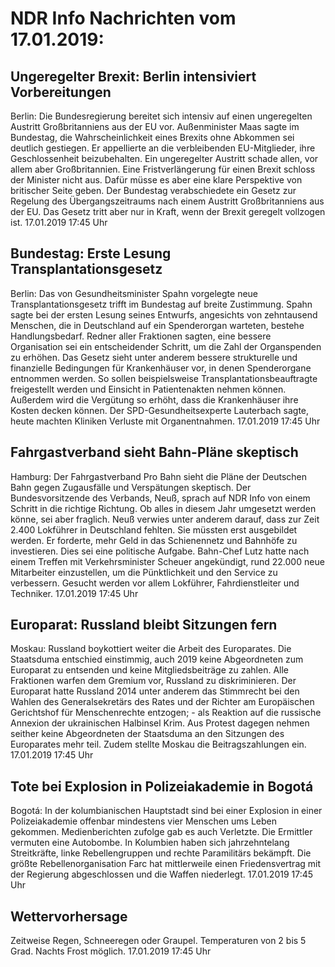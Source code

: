 # NDR Info Nachrichten vom 17.01.2019:


## Ungeregelter Brexit: Berlin intensiviert Vorbereitungen
Berlin: Die Bundesregierung bereitet sich intensiv auf einen ungeregelten Austritt Großbritanniens aus der EU vor. Außenminister Maas sagte im Bundestag, die Wahrscheinlichkeit eines Brexits ohne Abkommen sei deutlich gestiegen. Er appellierte an die verbleibenden EU-Mitglieder, ihre Geschlossenheit beizubehalten. Ein ungeregelter Austritt schade allen, vor allem aber Großbritannien. Eine Fristverlängerung für einen Brexit schloss der Minister nicht aus. Dafür müsse es aber eine klare Perspektive von britischer Seite geben. Der Bundestag verabschiedete ein Gesetz zur Regelung des Übergangszeitraums nach einem Austritt Großbritanniens aus der EU. Das Gesetz tritt aber nur in Kraft, wenn der Brexit geregelt vollzogen ist. 17.01.2019 17:45 Uhr 

## Bundestag: Erste Lesung Transplantationsgesetz
Berlin:	Das von Gesundheitsminister Spahn vorgelegte neue Transplantationsgesetz trifft im Bundestag auf breite Zustimmung. Spahn sagte bei der ersten Lesung seines Entwurfs, angesichts von zehntausend Menschen, die in Deutschland auf ein Spenderorgan warteten, bestehe Handlungsbedarf. Redner aller Fraktionen sagten, eine bessere Organisation sei ein entscheidender Schritt, um die Zahl der Organspenden zu erhöhen. Das Gesetz sieht unter anderem bessere strukturelle und finanzielle Bedingungen für Krankenhäuser vor, in denen Spenderorgane entnommen werden. So sollen beispielsweise Transplantationsbeauftragte freigestellt werden und Einsicht in Patientenakten nehmen können. Außerdem wird die Vergütung so erhöht, dass die Krankenhäuser ihre Kosten decken können. Der SPD-Gesundheitsexperte Lauterbach sagte, heute machten Kliniken Verluste mit Organentnahmen. 17.01.2019 17:45 Uhr 

## Fahrgastverband sieht Bahn-Pläne skeptisch
Hamburg: Der Fahrgastverband Pro Bahn sieht die Pläne der Deutschen Bahn gegen Zugausfälle und Verspätungen skeptisch. Der Bundesvorsitzende des Verbands, Neuß, sprach auf NDR Info von einem Schritt in die richtige Richtung. Ob alles in diesem Jahr umgesetzt werden könne, sei aber fraglich. Neuß verwies unter anderem darauf, dass zur Zeit 2.400 Lokführer in Deutschland fehlten. Sie müssten erst ausgebildet werden. Er forderte, mehr Geld in das Schienennetz und Bahnhöfe zu investieren. Dies sei eine politische Aufgabe. Bahn-Chef Lutz hatte nach einem Treffen mit Verkehrsminister Scheuer angekündigt, rund 22.000 neue Mitarbeiter einzustellen, um die Pünktlichkeit und den Service zu verbessern. Gesucht werden vor allem Lokführer, Fahrdienstleiter und Techniker. 17.01.2019 17:45 Uhr 

## Europarat: Russland bleibt Sitzungen fern
Moskau: Russland boykottiert weiter die Arbeit des Europarates. Die Staatsduma entschied einstimmig, auch 2019 keine Abgeordneten zum Europarat zu entsenden und keine Mitgliedsbeiträge zu zahlen. Alle Fraktionen warfen dem Gremium vor, Russland zu diskriminieren. Der Europarat hatte Russland 2014 unter anderem das Stimmrecht bei den Wahlen des Generalsekretärs des Rates und der Richter am Europäischen Gerichtshof für Menschenrechte entzogen; - als Reaktion auf die russische Annexion der ukrainischen Halbinsel Krim. Aus Protest dagegen nehmen seither keine Abgeordneten der Staatsduma an den Sitzungen des Europarates mehr teil. Zudem stellte Moskau die Beitragszahlungen ein. 17.01.2019 17:45 Uhr 

## Tote bei Explosion in Polizeiakademie in Bogotá
Bogotá: In der kolumbianischen Hauptstadt sind bei einer Explosion in einer Polizeiakademie offenbar mindestens vier Menschen ums Leben gekommen. Medienberichten zufolge gab es auch Verletzte. Die Ermittler vermuten eine Autobombe. In Kolumbien haben sich jahrzehntelang Streitkräfte, linke Rebellengruppen und rechte Paramilitärs bekämpft. Die größte Rebellenorganisation Farc hat mittlerweile einen Friedensvertrag mit der Regierung abgeschlossen und die Waffen niederlegt. 17.01.2019 17:45 Uhr 

## Wettervorhersage
Zeitweise Regen, Schneeregen oder Graupel. Temperaturen von 2 bis 5 Grad. Nachts Frost möglich. 17.01.2019 17:45 Uhr 
